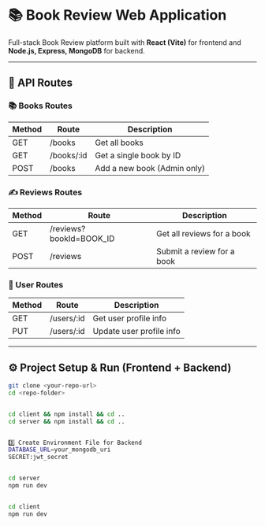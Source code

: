 # 📚 Book Review Web Application

Full-stack Book Review platform built with **React (Vite)** for frontend and **Node.js, Express, MongoDB** for backend.

---

## 🔗 API Routes

### 📚 Books Routes

| Method | Route      | Description                 |
| ------ | ---------- | --------------------------- |
| GET    | /books     | Get all books               |
| GET    | /books/:id | Get a single book by ID     |
| POST   | /books     | Add a new book (Admin only) |

### ✍️ Reviews Routes

| Method | Route                   | Description                |
| ------ | ----------------------- | -------------------------- |
| GET    | /reviews?bookId=BOOK_ID | Get all reviews for a book |
| POST   | /reviews                | Submit a review for a book |

### 👤 User Routes

| Method | Route      | Description              |
| ------ | ---------- | ------------------------ |
| GET    | /users/:id | Get user profile info    |
| PUT    | /users/:id | Update user profile info |

---

## ⚙️ Project Setup & Run (Frontend + Backend)



```bash
git clone <your-repo-url>
cd <repo-folder>


cd client && npm install && cd ..
cd server && npm install && cd ..


3️⃣ Create Environment File for Backend
DATABASE_URL=your_mongodb_uri
SECRET:jwt_secret


cd server
npm run dev


cd client
npm run dev
```
